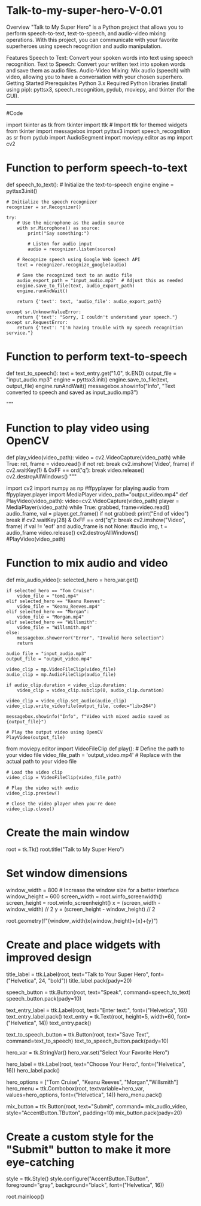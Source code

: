 # Talk-to-my-super-hero-V-0.01
Overview
"Talk to My Super Hero" is a Python project that allows you to perform speech-to-text, text-to-speech, and audio-video mixing operations. With this project, you can communicate with your favorite superheroes using speech recognition and audio manipulation.

Features
Speech to Text: Convert your spoken words into text using speech recognition.
Text to Speech: Convert your written text into spoken words and save them as audio files.
Audio-Video Mixing: Mix audio (speech) with video, allowing you to have a conversation with your chosen superhero.
Getting Started
Prerequisites
Python 3.x
Required Python libraries (install using pip): pyttsx3, speech_recognition, pydub, moviepy, and tkinter (for the GUI).


____________________________________________________________________________________________________________________________________
#Code

import tkinter as tk
from tkinter import ttk  # Import ttk for themed widgets
from tkinter import messagebox
import pyttsx3
import speech_recognition as sr
from pydub import AudioSegment
import moviepy.editor as mp
import cv2

# Function to perform speech-to-text
def speech_to_text():
    # Initialize the text-to-speech engine
    engine = pyttsx3.init()

    # Initialize the speech recognizer
    recognizer = sr.Recognizer()

    try:
        # Use the microphone as the audio source
        with sr.Microphone() as source:
            print("Say something:")
            
            # Listen for audio input
            audio = recognizer.listen(source)

        # Recognize speech using Google Web Speech API
        text = recognizer.recognize_google(audio)

        # Save the recognized text to an audio file
        audio_export_path = "input_audio.mp3"  # Adjust this as needed
        engine.save_to_file(text, audio_export_path)
        engine.runAndWait()

        return {'text': text, 'audio_file': audio_export_path}

    except sr.UnknownValueError:
        return {'text': "Sorry, I couldn't understand your speech."}
    except sr.RequestError:
        return {'text': "I'm having trouble with my speech recognition service."}

# Function to perform text-to-speech
def text_to_speech():
    text = text_entry.get("1.0", tk.END)
    output_file = "input_audio.mp3"
    engine = pyttsx3.init()
    engine.save_to_file(text, output_file)
    engine.runAndWait()
    messagebox.showinfo("Info", "Text converted to speech and saved as input_audio.mp3")




"""

# Function to play video using OpenCV
def play_video(video_path):
    video = cv2.VideoCapture(video_path)
    while True:
        ret, frame = video.read()
        if not ret:
            break
        cv2.imshow('Video', frame)
        if cv2.waitKey(1) & 0xFF == ord('q'):
            break
    video.release()
    cv2.destroyAllWindows()
"""


import cv2
import numpy as np
#ffpyplayer for playing audio
from ffpyplayer.player import MediaPlayer
video_path="output_video.mp4"
def PlayVideo(video_path):
    video=cv2.VideoCapture(video_path)
    player = MediaPlayer(video_path)
    while True:
        grabbed, frame=video.read()
        audio_frame, val = player.get_frame()
        if not grabbed:
            print("End of video")
            break
        if cv2.waitKey(28) & 0xFF == ord("q"):
            break
        cv2.imshow("Video", frame)
        if val != 'eof' and audio_frame is not None:
            #audio
            img, t = audio_frame
    video.release()
    cv2.destroyAllWindows()
#PlayVideo(video_path)







# Function to mix audio and video
def mix_audio_video():
    selected_hero = hero_var.get()
    
    if selected_hero == "Tom Cruise":
        video_file = "tom1.mp4"
    elif selected_hero == "Keanu Reeves":
        video_file = "Keanu_Reeves.mp4"
    elif selected_hero == "Morgan":
        video_file = "Morgan.mp4"
    elif selected_hero == "Willsmith":
        video_file = "Willsmith.mp4"
    else:
        messagebox.showerror("Error", "Invalid hero selection")
        return
    
    audio_file = "input_audio.mp3"
    output_file = "output_video.mp4"
    
    video_clip = mp.VideoFileClip(video_file)
    audio_clip = mp.AudioFileClip(audio_file)
    
    if audio_clip.duration < video_clip.duration:
        video_clip = video_clip.subclip(0, audio_clip.duration)
    
    video_clip = video_clip.set_audio(audio_clip)
    video_clip.write_videofile(output_file, codec="libx264")
    
    messagebox.showinfo("Info", f"Video with mixed audio saved as {output_file}")
    
    # Play the output video using OpenCV
    PlayVideo(output_file)




from moviepy.editor import VideoFileClip
def play():
    # Define the path to your video file
    video_file_path = 'output_video.mp4'  # Replace with the actual path to your video file
    
    # Load the video clip
    video_clip = VideoFileClip(video_file_path)
    
    # Play the video with audio
    video_clip.preview()
    
    # Close the video player when you're done
    video_clip.close()


# Create the main window
root = tk.Tk()
root.title("Talk to My Super Hero")

# Set window dimensions
window_width = 800  # Increase the window size for a better interface
window_height = 600
screen_width = root.winfo_screenwidth()
screen_height = root.winfo_screenheight()
x = (screen_width - window_width) // 2
y = (screen_height - window_height) // 2

root.geometry(f"{window_width}x{window_height}+{x}+{y}")

# Create and place widgets with improved design
title_label = ttk.Label(root, text="Talk to Your Super Hero", font=("Helvetica", 24, "bold"))
title_label.pack(pady=20)

speech_button = ttk.Button(root, text="Speak", command=speech_to_text)
speech_button.pack(pady=10)

text_entry_label = ttk.Label(root, text="Enter text:", font=("Helvetica", 16))
text_entry_label.pack()
text_entry = tk.Text(root, height=5, width=60, font=("Helvetica", 14))
text_entry.pack()

text_to_speech_button = ttk.Button(root, text="Save Text", command=text_to_speech)
text_to_speech_button.pack(pady=10)

hero_var = tk.StringVar()
hero_var.set("Select Your Favorite Hero")

hero_label = ttk.Label(root, text="Choose Your Hero:", font=("Helvetica", 16))
hero_label.pack()

hero_options = ["Tom Cruise", "Keanu Reeves", "Morgan","Willsmith"]
hero_menu = ttk.Combobox(root, textvariable=hero_var, values=hero_options, font=("Helvetica", 14))
hero_menu.pack()

mix_button = ttk.Button(root, text="Submit", command= mix_audio_video, style="AccentButton.TButton", padding=10)
mix_button.pack(pady=20)

# Create a custom style for the "Submit" button to make it more eye-catching
style = ttk.Style()
style.configure("AccentButton.TButton", foreground="gray", background="black", font=("Helvetica", 16))

root.mainloop()


